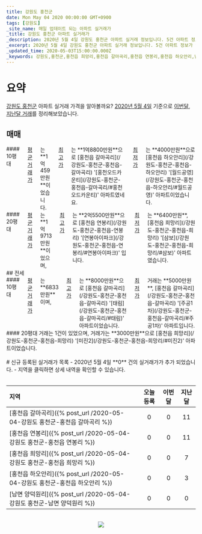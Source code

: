 ```yaml
---
title: 강원도 홍천군
date: Mon May 04 2020 00:00:00 GMT+0900
tags: [강원도]
_site_name: 매일 업데이트 되는 아파트 실거래가
_title: 강원도 홍천군 아파트 실거래가
_description: 2020년 5월 4일 강원도 홍천군 아파트 실거래 정보입니다. 5건 아파트 정보가 있습니다.
_excerpt: 2020년 5월 4일 강원도 홍천군 아파트 실거래 정보입니다. 5건 아파트 정보가 있습니다.
_updated_time: 2020-05-03T15:00:00.000Z
_keywords: 강원도,홍천군,홍천읍 희망리,홍천읍 갈마곡리,홍천읍 연봉리,홍천읍 하오안리,남면 양덕원리
---
```



# 요약
<ins>강원도 홍천군</ins> 아파트 실거래 가격을 알아볼까요? <ins>2020년 5월 4일</ins> 기준으로 <ins>이번달, 지난달 거래</ins>를 정리해보았습니다.

## 매매
<div class="container">
<div class="six columns" markdown="1">
#### 10평대
<ins>평균 거래가</ins>는 **1억459만원**이었습니다. <ins>최고가</ins>는 **1억8800만원**으로 [홍천읍 갈마곡리](/강원도-홍천군-홍천읍-갈마곡리) '[홍천오드카운티](/강원도-홍천군-홍천읍-갈마곡리/#홍천오드카운티)' 아파트였네요. <ins>최저가</ins>는 **4000만원**으로 [홍천읍 하오안리](/강원도-홍천군-홍천읍-하오안리) '[월드공영](/강원도-홍천군-홍천읍-하오안리/#월드공영)' 아파트이었습니다.
</div>
<div class="six columns" markdown="1">
#### 20평대
<ins>평균 거래가</ins>는 **1억9713만원**이었으며, <ins>최고가</ins>는 **2억5500만원**으로 [홍천읍 연봉리](/강원도-홍천군-홍천읍-연봉리) '[연봉아이파크](/강원도-홍천군-홍천읍-연봉리/#연봉아이파크)' 입니다. <ins>최저가</ins>는 **6400만원**, [홍천읍 희망리](/강원도-홍천군-홍천읍-희망리) '[삼보](/강원도-홍천군-홍천읍-희망리/#삼보)' 아파트였습니다.
</div>
</div>
## 전세
<div class="container">
<div class="six columns" markdown="1">
#### 10평대
<ins>평균 거래가</ins>는 **6833만원**이며, <ins>최고가</ins>는 **8000만원**으로 [홍천읍 갈마곡리](/강원도-홍천군-홍천읍-갈마곡리) '[태림](/강원도-홍천군-홍천읍-갈마곡리/#태림)' 아파트이었습니다. <ins>최저가</ins> 거래는 **5000만원**, [홍천읍 갈마곡리](/강원도-홍천군-홍천읍-갈마곡리) '[주공1차](/강원도-홍천군-홍천읍-갈마곡리/#주공1차)' 아파트입니다.
</div>
<div class="six columns" markdown="1">
#### 20평대
거래는 1건이 있었으며, 거래가는 **3000만원**으로 [홍천읍 희망리](/강원도-홍천군-홍천읍-희망리) '[미진2](/강원도-홍천군-홍천읍-희망리/#미진2)' 아파트이었습니다.
</div>
</div>


<br>
# 신규 등록된 실거래가 목록
- 2020년 5월 4일 **0** 건의 실거래가가 추가 되었습니다.
- 지역을 클릭하면 상세 내역을 확인할 수 있습니다.
<br><br>

| 지역 | 오늘 등록 | 이번달 | 지난달 |
|:---|:---:|:---:|:---:|
| [홍천읍 갈마곡리]({% post_url /2020-05-04-강원도 홍천군-홍천읍 갈마곡리 %}) | 0 | 0 | 11|
| [홍천읍 연봉리]({% post_url /2020-05-04-강원도 홍천군-홍천읍 연봉리 %}) | 0 | 0 | 11|
| [홍천읍 희망리]({% post_url /2020-05-04-강원도 홍천군-홍천읍 희망리 %}) | 0 | 0 | 7|
| [홍천읍 하오안리]({% post_url /2020-05-04-강원도 홍천군-홍천읍 하오안리 %}) | 0 | 0 | 3|
| [남면 양덕원리]({% post_url /2020-05-04-강원도 홍천군-남면 양덕원리 %}) | 0 | 0 | 0|

<p align="center"><br><img src="https://via.placeholder.com/700x120"><br></p>
